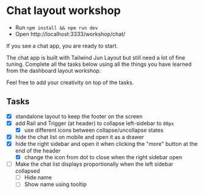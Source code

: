# Chat layout workshop

- Run `npm install && npm run dev`
- Open http://localhost:3333/workshop/chat/

If you see a chat app, you are ready to start.

The chat app is built with Tailwind Jun Layout but still need a lot of fine tuning. Complete all the tasks below using all the things you have learned from the dashboard layout workshop.

Feel free to add your creativity on top of the tasks.

## Tasks

- [x] standalone layout to keep the footer on the screen
- [x] add Rail and Trigger (at header) to collapse left-sidebar to `80px`
  - [x] use different icons between collapse/uncollapse states
- [x] hide the chat list on mobile and open it as a drawer
- [x] hide the right sidebar and open it when clicking the "more" button at the end of the header
  - [x] change the icon from dot to close when the right sidebar open
- [ ] Make the chat list displays proportionally when the left sidebar collapsed
  - [ ] Hide name
  - [ ] Show name using tooltip
